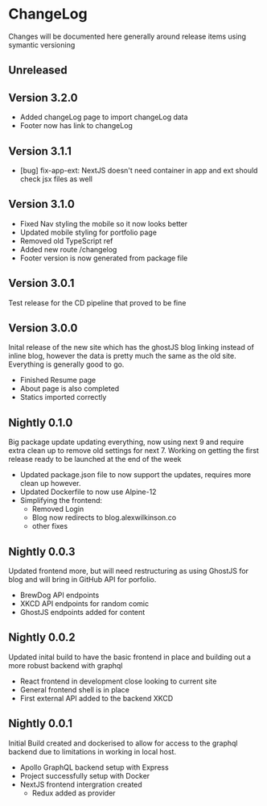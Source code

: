 # ChangeLog

Changes will be documented here generally around release items using symantic versioning

## Unreleased

## Version 3.2.0

- Added changeLog page to import changeLog data
- Footer now has link to changeLog

## Version 3.1.1

- [bug] fix-app-ext: NextJS doesn't need container in app and ext should check jsx files as well

## Version 3.1.0

- Fixed Nav styling the mobile so it now looks better
- Updated mobile styling for portfolio page
- Removed old TypeScript ref
- Added new route /changelog
- Footer version is now generated from package file

## Version 3.0.1

Test release for the CD pipeline that proved to be fine

## Version 3.0.0

Inital release of the new site which has the ghostJS blog linking instead of inline blog, however the data is pretty much
the same as the old site. Everything is generally good to go.

- Finished Resume page
- About page is also completed
- Statics imported correctly

## Nightly 0.1.0

Big package update updating everything, now using next 9 and require extra clean up to remove old settings for next 7. Working on getting the first release ready to be launched at the end of the week

- Updated package.json file to now support the updates, requires more clean up however.
- Updated Dockerfile to now use Alpine-12
- Simplifying the frontend:
  - Removed Login
  - Blog now redirects to blog.alexwilkinson.co
  - other fixes

## Nightly 0.0.3

Updated frontend more, but will need restructuring as using GhostJS for blog and will bring in GitHub API for porfolio.

- BrewDog API endpoints
- XKCD API endpoints for random comic
- GhostJS endpoints added for content

## Nightly 0.0.2

Updated inital build to have the basic frontend in place and building
out a more robust backend with graphql

- React frontend in development close looking to current site
- General frontend shell is in place
- First external API added to the backend XKCD

## Nightly 0.0.1

Initial Build created and dockerised to allow for access to the graphql backend due to limitations in working in local host.

- Apollo GraphQL backend setup with Express
- Project successfully setup with Docker
- NextJS frontend intergration created
  - Redux added as provider
